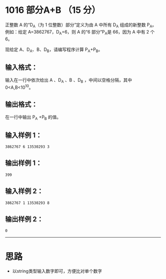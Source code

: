 #	1016 部分A+B （15 分）

正整数 A 的“D<sub>A</sub>（为 1 位整数）部分”定义为由 A 中所有 D<sub>A</sub> 组成的新整数 P<sub>A</sub>。
例如：给定 A=3862767，D<sub>A</sub>=6，则 A 的“6 部分”P<sub>A</sub>是 66，因为 A 中有 2 个 6。

现给定 A、D<sub>A</sub>、B、D<sub>B</sub>，请编写程序计算 P<sub>A</sub>+P<sub>B</sub>。

##	输入格式：

输入在一行中依次给出 A 、D<sub>A</sub> 、B 、D<sub>B</sub> ，中间以空格分隔，其中 0<A,B<10<sup>10</sup>。

##	输出格式：

在一行中输出 P<sub>A</sub> +P<sub>B</sub>  的值。

##	输入样例 1：
```
3862767 6 13530293 3
```
##	输出样例 1：
```
399
```
##	输入样例 2：
```
3862767 1 13530293 8
```
##	输出样例 2：
```
0
```
___
#	思路

*	以string类型输入数字即可，方便比对单个数字
